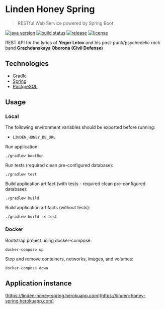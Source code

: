 # Linden Honey Spring

> RESTful Web Service powered by Spring Boot

[![java version][java-image]][java-url]
[![build status][travis-image]][travis-url]
[![release][release-image]][release-url]
[![license][license-image]][license-url]

[java-image]: https://img.shields.io/badge/java-%3E%3D8-brightgreen.svg?style=flat-square
[java-url]: http://www.oracle.com/technetwork/java/javase/downloads/index.html
[release-image]: https://img.shields.io/github/release/linden-honey/linden-honey-spring.svg?style=flat-square
[release-url]: https://github.com/linden-honey/linden-honey-spring/releases
[travis-image]: https://img.shields.io/travis/linden-honey/linden-honey-spring/master.svg?style=flat-square
[travis-url]: https://travis-ci.org/linden-honey/linden-honey-spring
[license-image]: https://img.shields.io/github/license/mashape/apistatus.svg?style=flat-square
[license-url]: https://github.com/linden-honey/linden-honey-spring/blob/master/LICENSE

REST API for the lyrics of __Yegor Letov__ and his post-punk/psychedelic rock band __Grazhdanskaya Oborona (Civil Defense)__

## Technologies

* [Gradle](https://gradle.org/)
* [Spring](https://spring.io/)
* [PostgreSQL](https://www.postgresql.org/)

## Usage

### Local

The following environment variables should be exported before running:
* `LINDEN_HONEY_DB_URL`

Run application:
```
./gradlew bootRun
```

Run tests (required clean pre-configured database):
```
./gradlew test
```

Build application artifact (with tests - required clean pre-configured database):
```
./gradlew build
```

Build application artifacts (without tests):
```
./gradlew build -x test
```

### Docker

Bootstrap project using docker-compose:
```
docker-compose up
```

Stop and remove containers, networks, images, and volumes:
```
docker-compose down
```

## Application instance

[https://linden-honey-spring.herokuapp.com](https://linden-honey-spring.herokuapp.com)
